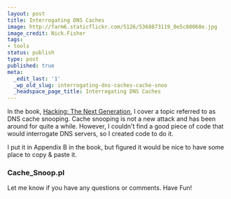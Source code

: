 ```yaml
---
layout: post
title: Interrogating DNS Caches
image: http://farm6.staticflickr.com/5126/5368873119_8e5c80068e.jpg
image_credit: Nick.Fisher 
tags:
- tools
status: publish
type: post
published: true
meta:
  _edit_last: '1'
  _wp_old_slug: interrogating-dns-caches-cache-snoo
  _headspace_page_title: Interrogating DNS Caches
---
```

In the book, [Hacking: The Next Generation](http://www.amazon.com/gp/product/0596154577/ref=as_li_qf_sp_asin_il_tl?ie=UTF8&tag=breharsblo-20&linkCode=as2&camp=1789&creative=9325&creativeASIN=0596154577), I cover a topic referred to as DNS cache snooping. Cache snooping is not a new attack and has been around for quite a while. However, I couldn't find a good piece of code that would interrogate DNS servers, so I created code to do it.

I put it in Appendix B in the book, but figured it would be nice to have some place to copy & paste it.

### Cache_Snoop.pl
Let me know if you have any questions or comments. Have Fun!

<script src="https://gist.github.com/1997866.js?file=Cache_Snoop.pl"></script>